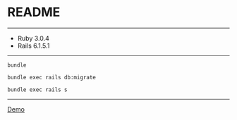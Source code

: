 # README

***
* Ruby 3.0.4
* Rails 6.1.5.1
***
`bundle`

`bundle exec rails db:migrate`

`bundle exec rails s`
***

[Demo](https://myblogiavianm.herokuapp.com/)
